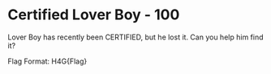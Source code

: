 # Certified Lover Boy - 100
Lover Boy has recently been CERTIFIED, but he lost it. Can you help him find it?

Flag Format: H4G{Flag}

